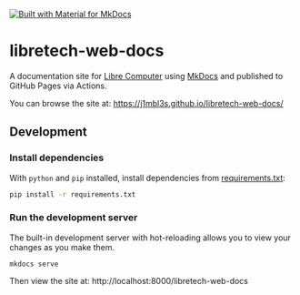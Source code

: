 [![Built with Material for MkDocs](https://img.shields.io/badge/Material_for_MkDocs-526CFE?style=for-the-badge&logo=MaterialForMkDocs&logoColor=white)](https://squidfunk.github.io/mkdocs-material/)

# libretech-web-docs

A documentation site for [Libre Computer](https://libre.computer/)
using [MkDocs](https://www.mkdocs.org/)
and published to GitHub Pages via Actions.

You can browse the site at:
https://j1mbl3s.github.io/libretech-web-docs/

## Development

### Install dependencies

With `python` and `pip` installed,
install dependencies from [requirements.txt](./requirements.txt):

```sh
pip install -r requirements.txt
```

### Run the development server

The built-in development server with hot-reloading
allows you to view your changes as you make them.

```
mkdocs serve
```

Then view the site at:
http://localhost:8000/libretech-web-docs
